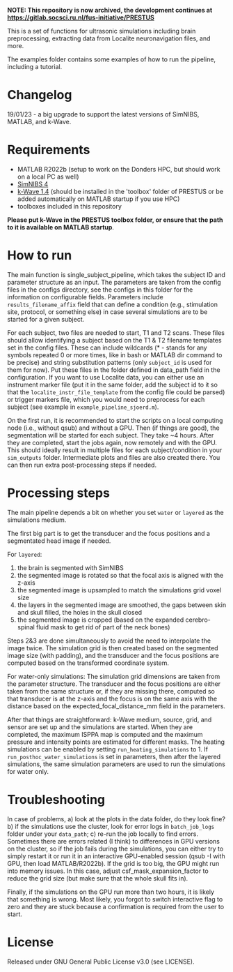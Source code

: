 **NOTE: This repository is now archived, the development continues at https://gitlab.socsci.ru.nl/fus-initiative/PRESTUS**

This is a set of functions for ultrasonic simulations including brain preprocessing, extracting data from Localite neuronavigation files, and more. 

The examples folder contains some examples of how to run the pipeline, including a tutorial.

# Changelog

19/01/23 - a big upgrade to support the latest versions of SimNIBS, MATLAB, and k-Wave. 

# Requirements

- MATLAB R2022b (setup to work on the Donders HPC, but should work on a local PC as well)
- [SimNIBS 4](https://simnibs.github.io/simnibs/build/html/index.html#simnibs-4)
- [k-Wave 1.4](http://www.k-wave.org/download.php) (should be installed in the 'toolbox' folder of PRESTUS or be added automatically on MATLAB startup if you use HPC)
- toolboxes included in this repository

**Please put k-Wave in the PRESTUS toolbox folder, or ensure that the path to it is available on MATLAB startup**.

# How to run

The main function is single_subject_pipeline, which takes the subject ID and parameter structure as an input. The parameters are taken from the config files in the configs directory, see the configs in this folder for the information on configurable fields. Parameters include `results_filename_affix` field that can define a condition (e.g., stimulation site, protocol, or something else) in case several simulations are to be started for a given subject. 

For each subject, two files are needed to start, T1 and T2 scans. These files should allow identifying a subject based on the T1 & T2 filename templates set in the config files. These can include wildcards (\* - stands for any symbols repeated 0 or more times, like in bash or MATLAB dir command to be precise) and string substitution patterns (only `subject_id` is used for them for now). Put these files in the folder defined in data_path field in the configuration. If you want to use Localite data, you can either use an instrument marker file (put it in the same folder, add the subject id to it so that the `localite_instr_file_template` from the config file could be parsed) or trigger markers file, which you would need to preprocess for each subject (see example in `example_pipeline_sjoerd.m`). 

On the first run, it is recommended to start the scripts on a local computing node (i.e., without qsub) and without a GPU. Then (if things are good), the segmentation will be started for each subject. They take ~4 hours. After they are completed, start the jobs again, now remotely and with the GPU. This should ideally result in multiple files for each subject/condition in your `sim_outputs` folder. Intermediate plots and files are also created there. You can then run extra post-processing steps if needed.

# Processing steps

The main pipeline depends a bit on whether you set `water` or `layered` as the simulations medium. 

The first big part is to get the transducer and the focus positions and a segmentated head image if needed.

For `layered`:
1) the brain is segmented with SimNIBS
2) the segmented image is rotated so that the focal axis is aligned with the z-axis 
3) the segmented image is upsampled to match the simulations grid voxel size
4) the layers in the segmented image are smoothed, the gaps between skin and skull filled, the holes in the skull closed
5) the segmented image is cropped (based on the expanded cerebro-spinal fluid mask to get rid of part of the neck bones)

Steps 2&3 are done simultaneously to avoid the need to interpolate the image twice. 
The simulation grid is then created based on the segmented image size (with padding), and the transducer and the focus positions are computed based on the transformed coordinate system. 

For water-only simulations:
The simulation grid dimensions are taken from the parameter structure. The transducer and the focus positions are either taken from the same structure or, if they are missing there, computed so that transducer is at the z-axis and the focus is on the same axis with the distance based on the  expected_focal_distance_mm field in the parameters.

After that things are straightforward: k-Wave medium, source, grid, and sensor are set up and the simulations are started. When they are completed, the maximum ISPPA map is computed and the maximum pressure and intensity points are estimated for different masks. The heating simulations can be enabled by setting `run_heating_simulations` to 1. If `run_posthoc_water_simulations` is set in parameters, then after the layered simulations, the same simulation parameters are used to run the simulations for water only.

# Troubleshooting

In case of problems, a) look at the plots in the data folder, do they look fine? b) if the simulations use the cluster, look for error logs in `batch_job_logs` folder under your `data_path`; c) re-run the job locally to find errors. Sometimes there are errors related (I think) to differences in GPU versions on the cluster, so if the job fails during the simulations, you can either try to simply restart it or run it in an interactive GPU-enabled session (qsub -I with GPU, then load MATLAB/R2022b). If the grid is too big, the GPU might run into memory issues. In this case, adjust csf_mask_expansion_factor to reduce the grid size (but make sure that the whole skull fits in).

Finally, if the simulations on the GPU run more than two hours, it is likely that something is wrong. Most likely, you forgot to switch interactive flag to zero and they are stuck because a confirmation is required from the user to start. 

# License

Released under GNU General Public License v3.0 (see LICENSE).
